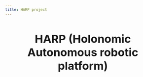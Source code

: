 ```yaml
---
title: HARP project
---
```


<center>
 <h1 style="font-size: 36px; font-weight: bold;"> HARP (Holonomic Autonomous robotic platform) </h1>
</center>
